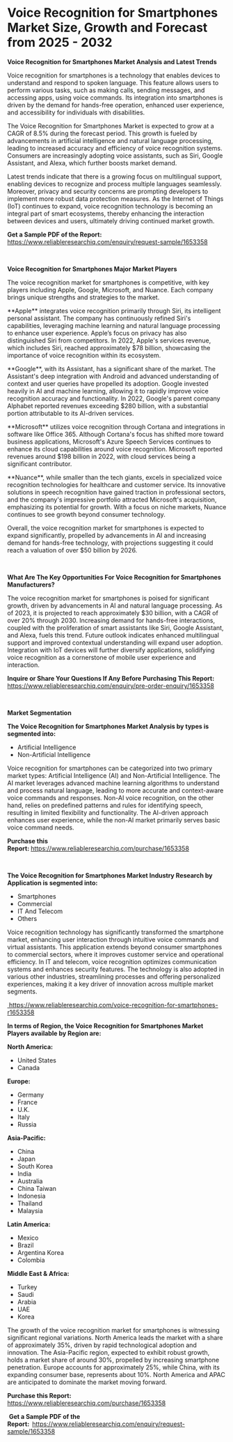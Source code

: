 <p><h1>Voice Recognition for Smartphones Market Size, Growth and Forecast from 2025 - 2032</h1></p><p><strong>Voice Recognition for Smartphones Market Analysis and Latest Trends</strong></p>
<p><p>Voice recognition for smartphones is a technology that enables devices to understand and respond to spoken language. This feature allows users to perform various tasks, such as making calls, sending messages, and accessing apps, using voice commands. Its integration into smartphones is driven by the demand for hands-free operation, enhanced user experience, and accessibility for individuals with disabilities.</p><p>The Voice Recognition for Smartphones Market is expected to grow at a CAGR of 8.5% during the forecast period. This growth is fueled by advancements in artificial intelligence and natural language processing, leading to increased accuracy and efficiency of voice recognition systems. Consumers are increasingly adopting voice assistants, such as Siri, Google Assistant, and Alexa, which further boosts market demand.</p><p>Latest trends indicate that there is a growing focus on multilingual support, enabling devices to recognize and process multiple languages seamlessly. Moreover, privacy and security concerns are prompting developers to implement more robust data protection measures. As the Internet of Things (IoT) continues to expand, voice recognition technology is becoming an integral part of smart ecosystems, thereby enhancing the interaction between devices and users, ultimately driving continued market growth.</p></p>
<p><strong>Get a Sample PDF of the Report:&nbsp;</strong> <a href="https://www.reliableresearchiq.com/enquiry/request-sample/1653358?utm_campaign=3172&utm_medium=2&utm_source=Github&utm_content=ia&utm_term=18042025&utm_id=voice-recognition-for-smartphones">https://www.reliableresearchiq.com/enquiry/request-sample/1653358</a></p>
<p>&nbsp;</p>
<p><strong>Voice Recognition for Smartphones Major Market Players</strong></p>
<p><p>The voice recognition market for smartphones is competitive, with key players including Apple, Google, Microsoft, and Nuance. Each company brings unique strengths and strategies to the market.</p><p>**Apple** integrates voice recognition primarily through Siri, its intelligent personal assistant. The company has continuously refined Siri's capabilities, leveraging machine learning and natural language processing to enhance user experience. Apple’s focus on privacy has also distinguished Siri from competitors. In 2022, Apple's services revenue, which includes Siri, reached approximately $78 billion, showcasing the importance of voice recognition within its ecosystem.</p><p>**Google**, with its Assistant, has a significant share of the market. The Assistant's deep integration with Android and advanced understanding of context and user queries have propelled its adoption. Google invested heavily in AI and machine learning, allowing it to rapidly improve voice recognition accuracy and functionality. In 2022, Google's parent company Alphabet reported revenues exceeding $280 billion, with a substantial portion attributable to its AI-driven services.</p><p>**Microsoft** utilizes voice recognition through Cortana and integrations in software like Office 365. Although Cortana's focus has shifted more toward business applications, Microsoft's Azure Speech Services continues to enhance its cloud capabilities around voice recognition. Microsoft reported revenues around $198 billion in 2022, with cloud services being a significant contributor.</p><p>**Nuance**, while smaller than the tech giants, excels in specialized voice recognition technologies for healthcare and customer service. Its innovative solutions in speech recognition have gained traction in professional sectors, and the company's impressive portfolio attracted Microsoft's acquisition, emphasizing its potential for growth. With a focus on niche markets, Nuance continues to see growth beyond consumer technology.</p><p>Overall, the voice recognition market for smartphones is expected to expand significantly, propelled by advancements in AI and increasing demand for hands-free technology, with projections suggesting it could reach a valuation of over $50 billion by 2026.</p></p>
<p>&nbsp;</p>
<p><strong>What Are The Key Opportunities For Voice Recognition for Smartphones Manufacturers?</strong></p>
<p><p>The voice recognition market for smartphones is poised for significant growth, driven by advancements in AI and natural language processing. As of 2023, it is projected to reach approximately $30 billion, with a CAGR of over 20% through 2030. Increasing demand for hands-free interactions, coupled with the proliferation of smart assistants like Siri, Google Assistant, and Alexa, fuels this trend. Future outlook indicates enhanced multilingual support and improved contextual understanding will expand user adoption. Integration with IoT devices will further diversify applications, solidifying voice recognition as a cornerstone of mobile user experience and interaction.</p></p>
<p><strong>Inquire or Share Your Questions If Any Before Purchasing This Report:</strong> <a href="https://www.reliableresearchiq.com/enquiry/pre-order-enquiry/1653358?utm_campaign=3172&utm_medium=2&utm_source=Github&utm_content=ia&utm_term=18042025&utm_id=voice-recognition-for-smartphones">https://www.reliableresearchiq.com/enquiry/pre-order-enquiry/1653358</a></p>
<p>&nbsp;</p>
<p><strong>Market Segmentation</strong></p>
<p><strong>The Voice Recognition for Smartphones Market Analysis by types is segmented into:</strong></p>
<p><ul><li>Artificial Intelligence</li><li>Non-Artificial Intelligence</li></ul></p>
<p><p>Voice recognition for smartphones can be categorized into two primary market types: Artificial Intelligence (AI) and Non-Artificial Intelligence. The AI market leverages advanced machine learning algorithms to understand and process natural language, leading to more accurate and context-aware voice commands and responses. Non-AI voice recognition, on the other hand, relies on predefined patterns and rules for identifying speech, resulting in limited flexibility and functionality. The AI-driven approach enhances user experience, while the non-AI market primarily serves basic voice command needs.</p></p>
<p><strong>Purchase this Report:&nbsp;</strong><a href="https://www.reliableresearchiq.com/purchase/1653358?utm_campaign=3172&utm_medium=2&utm_source=Github&utm_content=ia&utm_term=18042025&utm_id=voice-recognition-for-smartphones">https://www.reliableresearchiq.com/purchase/1653358</a></p>
<p>&nbsp;</p>
<p><strong>The Voice Recognition for Smartphones Market Industry Research by Application is segmented into:</strong></p>
<p><ul><li>Smartphones</li><li>Commercial</li><li>IT And Telecom</li><li>Others</li></ul></p>
<p><p>Voice recognition technology has significantly transformed the smartphone market, enhancing user interaction through intuitive voice commands and virtual assistants. This application extends beyond consumer smartphones to commercial sectors, where it improves customer service and operational efficiency. In IT and telecom, voice recognition optimizes communication systems and enhances security features. The technology is also adopted in various other industries, streamlining processes and offering personalized experiences, making it a key driver of innovation across multiple market segments.</p></p>
<p><a href="https://www.reliableresearchiq.com/voice-recognition-for-smartphones-r1653358?utm_campaign=3172&utm_medium=2&utm_source=Github&utm_content=ia&utm_term=18042025&utm_id=voice-recognition-for-smartphones">&nbsp;https://www.reliableresearchiq.com/voice-recognition-for-smartphones-r1653358</a></p>
<p><strong>In terms of Region, the Voice Recognition for Smartphones Market Players available by Region are:</strong></p>
<p>
    <p> <strong> North America: </strong>
        <ul>
            <li>United States</li>
            <li>Canada</li>
        </ul>
        </p> 
    <p> <strong> Europe: </strong>
        <ul>
            <li>Germany</li>
            <li>France</li>
            <li>U.K.</li>
            <li>Italy</li>
            <li>Russia</li>
        </ul>
        </p> 
    <p> <strong> Asia-Pacific: </strong>
        <ul>
            <li>China</li>
            <li>Japan</li>
            <li>South Korea</li>
            <li>India</li>
            <li>Australia</li>
            <li>China Taiwan</li>
            <li>Indonesia</li>
            <li>Thailand</li>
            <li>Malaysia</li>
        </ul>
        </p> 
    <p> <strong> Latin America: </strong>
        <ul>
            <li>Mexico</li>
            <li>Brazil</li>
            <li>Argentina Korea</li>
            <li>Colombia</li>
        </ul>
        </p> 
    <p> <strong> Middle East & Africa: </strong>
        <ul>
            <li>Turkey</li>
            <li>Saudi</li>
            <li>Arabia</li>
            <li>UAE</li>
            <li>Korea</li>
        </ul>
    </p>
    </p>
<p><p>The growth of the voice recognition market for smartphones is witnessing significant regional variations. North America leads the market with a share of approximately 35%, driven by rapid technological adoption and innovation. The Asia-Pacific region, expected to exhibit robust growth, holds a market share of around 30%, propelled by increasing smartphone penetration. Europe accounts for approximately 25%, while China, with its expanding consumer base, represents about 10%. North America and APAC are anticipated to dominate the market moving forward.</p></p>
<p><strong>Purchase this Report: </strong><a href="https://www.reliableresearchiq.com/purchase/1653358?utm_campaign=3172&utm_medium=2&utm_source=Github&utm_content=ia&utm_term=18042025&utm_id=voice-recognition-for-smartphones">https://www.reliableresearchiq.com/purchase/1653358</a></p>
<p>&nbsp;<strong>Get a Sample PDF of the Report:&nbsp;&nbsp;</strong><a href="https://www.reliableresearchiq.com/enquiry/request-sample/1653358?utm_campaign=3172&utm_medium=2&utm_source=Github&utm_content=ia&utm_term=18042025&utm_id=voice-recognition-for-smartphones">https://www.reliableresearchiq.com/enquiry/request-sample/1653358</a></p>
<p><strong></strong></p>
<p><p></p><p></p><p></p></p>